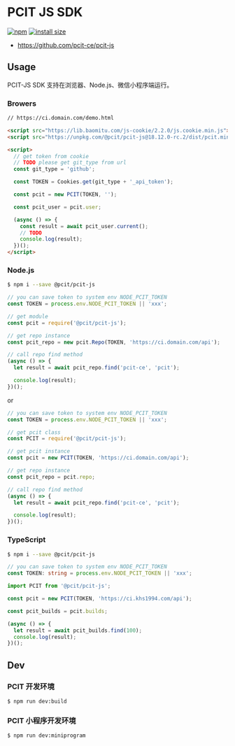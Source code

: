 # PCIT JS SDK

[![npm](https://img.shields.io/npm/v/@pcit/pcit-js.svg)](https://www.npmjs.com/package/@pcit/pcit-js)
[![install size](https://packagephobia.now.sh/badge?p=@pcit/pcit-js)](https://packagephobia.now.sh/result?p=@pcit/pcit-js)

- https://github.com/pcit-ce/pcit-js

## Usage

PCIT-JS SDK 支持在浏览器、Node.js、微信小程序端运行。

### Browers

```html
// https://ci.domain.com/demo.html

<script src="https://lib.baomitu.com/js-cookie/2.2.0/js.cookie.min.js"></script>
<script src="https://unpkg.com/@pcit/pcit-js@18.12.0-rc.2/dist/pcit.min.js"></script>

<script>
  // get token from cookie
  // TODO please get git_type from url
  const git_type = 'github';

  const TOKEN = Cookies.get(git_type + '_api_token');

  const pcit = new PCIT(TOKEN, '');

  const pcit_user = pcit.user;

  (async () => {
    const result = await pcit_user.current();
    // TODO
    console.log(result);
  })();
</script>
```

### Node.js

```bash
$ npm i --save @pcit/pcit-js
```

```js
// you can save token to system env NODE_PCIT_TOKEN
const TOKEN = process.env.NODE_PCIT_TOKEN || 'xxx';

// get module
const pcit = require('@pcit/pcit-js');

// get repo instance
const pcit_repo = new pcit.Repo(TOKEN, 'https://ci.domain.com/api');

// call repo find method
(async () => {
  let result = await pcit_repo.find('pcit-ce', 'pcit');

  console.log(result);
})();
```

or

```js
// you can save token to system env NODE_PCIT_TOKEN
const TOKEN = process.env.NODE_PCIT_TOKEN || 'xxx';

// get pcit class
const PCIT = require('@pcit/pcit-js');

// get pcit instance
const pcit = new PCIT(TOKEN, 'https://ci.domain.com/api');

// get repo instance
const pcit_repo = pcit.repo;

// call repo find method
(async () => {
  let result = await pcit_repo.find('pcit-ce', 'pcit');

  console.log(result);
})();
```

### TypeScript

```bash
$ npm i --save @pcit/pcit-js
```

```ts
// you can save token to system env NODE_PCIT_TOKEN
const TOKEN: string = process.env.NODE_PCIT_TOKEN || 'xxx';

import PCIT from '@pcit/pcit-js';

const pcit = new PCIT(TOKEN, 'https://ci.khs1994.com/api');

const pcit_builds = pcit.builds;

(async () => {
  let result = await pcit_builds.find(100);
  console.log(result);
})();
```

## Dev

### PCIT 开发环境

```bash
$ npm run dev:build
```

### PCIT 小程序开发环境

```bash
$ npm run dev:miniprogram
```

